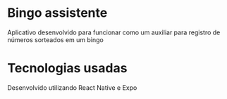 # Bingo assistente

Aplicativo desenvolvido para funcionar como um auxiliar para registro de números sorteados em um bingo

# Tecnologias usadas
 Desenvolvido utilizando React Native e Expo
